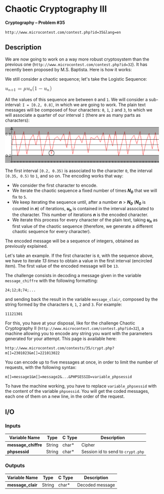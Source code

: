 # Chaotic Cryptography III

**Cryptography – Problem #35**

`http://www.microcontest.com/contest.php?id=35&lang=en`


## Description

We are now going to work on a way more robust cryptosystem than the previous one
(`http://www.microcontest.com/contest.php?id=32`). It has recently been proposed
by M.S. Baptista. Here is how it works:

We still consider a chaotic sequence; let's take the Logistic Sequence:

<img src="./extra/00.png" title="u_{n+1}=\mu u_n(1-u_n)" alt="u_{n+1}=\mu u_n(1-u_n)">

All the values of this sequence are between `0` and `1`. We will consider a
sub-interval: `I = [0.2, 0.8]`, in which we are going to work. The plain text
messages will be composed of four characters: `0`, `1`, `2` and `3`, to which
we will associate a quarter of our interval `I` (there are as many parts as
characters):

<img src="./extra/01.png" alt="Image 1">

The first interval `[0.2, 0.35)` is associated to the character `0`, the
interval `[0.35, 0.5)` to `1`, and so on. The encoding works that way:

- We consider the first character to encode.
- We iterate the chaotic sequence a fixed number of times ***N<sub>0</sub>***
  that we will fix to `5`.
- We keep iterating the sequence until, after a number ***n*** >
  ***N<sub>0</sub>*** (***N<sub>0</sub>*** is counted in ***n***) of iterations,
  ***u<sub>n</sub>*** is contained in the interval associated to the character.
  This number of iterations ***n*** is the encoded character.
- We iterate this process for every character of the plain text, taking
  ***u<sub>n</sub>*** as first value of the chaotic sequence (therefore, we
  generate a different chaotic sequence for every character).

The encoded message will be a sequence of integers, obtained as previously
explained.

Let's take an example. If the first character is `0`, with the sequence above,
we have to iterate *13 times* to obtain a value in the first interval (encircled
item). The first value of the encoded message will be `13`.


The challenge consists in decoding a message given in the variable
`message_chiffre` with the following formatting:

```text
24;12;8;74;...
```

and sending back the result in the variable `message_clair`, composed by the
string formed by the characters `0`, `1`, `2` and `3`. For example:

```text
11121301
```


For this, you have at your disposal, like for the challenge Chaotic Cryptography
II (`http://www.microcontest.com/contest.php?id=32`), a machine allowing you to
encode any string you want with the parameters generated for your attempt. This
page is available here:

```text
http://www.microcontest.com/contests/35/crypt.php?m[]=2301023&m[]=221013022
```

You can encode up to five messages at once, in order to limit the number of
requests, with the following syntax:

```text
m[]=message1&m[]=message2&...&PHPSESSID=variable_phpsessid
```

To have the machine working, you have to replace `variable_phpsessid` with the
content of the variable `phpsessid`. You will get the coded messages, each one
of them on a new line, in the order of the request.


## I/O

### Inputs

| Variable Name       | Type   | C Type | Description                       |
| ------------------- | ------ | ------ | --------------------------------- |
| **message_chiffre** | String | char*  | Cipher                            |
| **phpsessid**       | String | char*  | Session id to send to `crypt.php` |

### Outputs

| Variable Name     | Type   | C Type | Description     |
| ----------------- | ------ | ------ | --------------- |
| **message_clair** | String | char*  | Decoded message |
